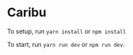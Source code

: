# Caribu

To setup, run `yarn install` or `npm install`

To start, run `yarn run dev` or `npm run dev`.
